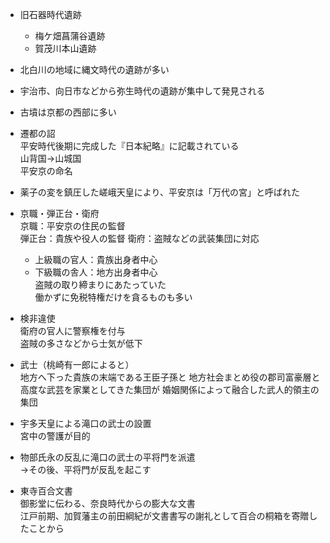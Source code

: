 - 旧石器時代遺跡  
    - 梅ケ畑菖蒲谷遺跡
    - 賀茂川本山遺跡

- 北白川の地域に縄文時代の遺跡が多い

- 宇治市、向日市などから弥生時代の遺跡が集中して発見される

- 古墳は京都の西部に多い

- 遷都の詔  
平安時代後期に完成した『日本紀略』に記載されている  
山背国→山城国  
平安京の命名

- 薬子の変を鎮圧した嵯峨天皇により、平安京は「万代の宮」と呼ばれた

- 京職・弾正台・衛府  
京職：平安京の住民の監督  
弾正台：貴族や役人の監督
衛府：盗賊などの武装集団に対応
    - 上級職の官人：貴族出身者中心
    - 下級職の舎人：地方出身者中心  
    盗賊の取り締まりにあたっていた  
    働かずに免税特権だけを貪るものも多い

- 検非違使  
衛府の官人に警察権を付与  
盗賊の多さなどから士気が低下

- 武士（桃崎有一郎によると）  
地方へ下った貴族の末端である王臣子孫と
地方社会まとめ役の郡司富豪層と
高度な武芸を家業としてきた集団が
婚姻関係によって融合した武人的領主の集団

- 宇多天皇による滝口の武士の設置  
宮中の警護が目的

- 物部氏永の反乱に滝口の武士の平将門を派遣  
→その後、平将門が反乱を起こす

- 東寺百合文書  
御影堂に伝わる、奈良時代からの膨大な文書  
江戸前期、加賀藩主の前田綱紀が文書書写の謝礼として百合の桐箱を寄贈したことから